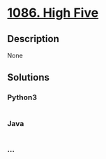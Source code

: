 # [1086. High Five](https://leetcode.com/problems/high-five)

## Description
None


## Solutions


### Python3

```python

```

### Java

```java

```

### ...
```

```
